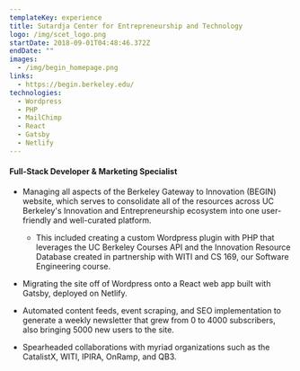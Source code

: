 ```yaml
---
templateKey: experience
title: Sutardja Center for Entrepreneurship and Technology
logo: /img/scet_logo.png
startDate: 2018-09-01T04:48:46.372Z
endDate: ""
images:
  - /img/begin_homepage.png
links:
  - https://begin.berkeley.edu/
technologies:
  - Wordpress
  - PHP
  - MailChimp
  - React
  - Gatsby
  - Netlify
---
```

#### Full-Stack Developer & Marketing Specialist

* Managing all aspects of the Berkeley Gateway to Innovation (BEGIN) website, which serves to consolidate all of the resources across UC Berkeley's Innovation and Entrepreneurship ecosystem into one user-friendly and well-curated platform.

  * This included creating a custom Wordpress plugin with PHP that leverages the UC Berkeley Courses API and the Innovation Resource Database created in partnership with WITI and CS 169, our Software Engineering course.
* Migrating the site off of Wordpress onto a React web app built with Gatsby, deployed on Netlify.
* Automated content feeds, event scraping, and SEO implementation to generate a weekly newsletter that grew from 0 to 4000 subscribers, also bringing 5000 new users to the site.
* Spearheaded collaborations with myriad organizations such as the CatalistX, WITI, IPIRA, OnRamp, and QB3.
